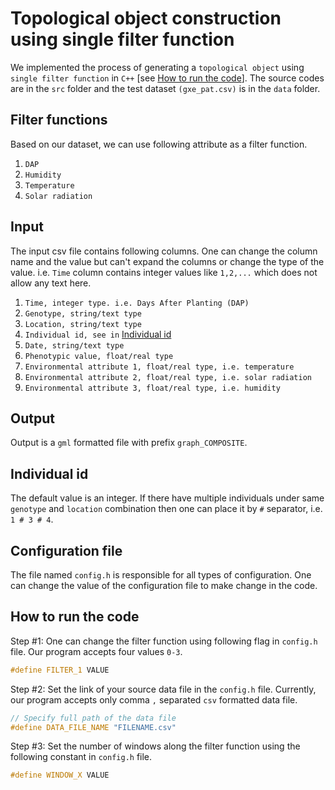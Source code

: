 Topological object construction using single filter function
============================================================

We implemented the process of generating a `topological object` using `single filter function` in `C++` [see [How to run the code](#How-to-run-the-code)].
The source codes are in the `src` folder and the test dataset `(gxe_pat.csv)` is in the `data` folder.

## Filter functions
Based on our dataset, we can use following attribute as a filter function.
1. `DAP`
2. `Humidity`
3. `Temperature`
4. `Solar radiation`

## Input
The input csv file contains following columns. One can change the column name and the value but can't expand the columns or change the type of the value. i.e. `Time` column contains integer values like `1,2,...` which does not allow any text here.
1. `Time, integer type. i.e. Days After Planting (DAP)`
2. `Genotype, string/text type`
3. `Location, string/text type`
4. `Individual id, see in` [Individual id](#individual-id)
5. `Date, string/text type`
6. `Phenotypic value, float/real type`
7. `Environmental attribute 1, float/real type, i.e. temperature`
8. `Environmental attribute 2, float/real type, i.e. solar radiation`
9. `Environmental attribute 3, float/real type, i.e. humidity`

## Output
Output is a `gml` formatted file with prefix `graph_COMPOSITE`.

## Individual id
The default value is an integer. If there have multiple individuals under same `genotype` and `location` combination then one can place it by ` # ` separator, i.e. `1 # 3 # 4`.

## Configuration file
The file named `config.h` is responsible for all types of configuration. One can change the value of the configuration file to make change in the code.

## How to run the code
Step #1: One can change the filter function using following flag in `config.h` file. Our program accepts four values `0-3`.
```cpp
#define FILTER_1 VALUE
```

Step #2: Set the link of your source data file in the `config.h` file. Currently, our program accepts only comma `,` separated `csv` formatted data file.
```cpp
// Specify full path of the data file
#define DATA_FILE_NAME "FILENAME.csv"
```

Step #3: Set the number of windows along the filter function using the following constant in `config.h` file.
```cpp
#define WINDOW_X VALUE
``` 



